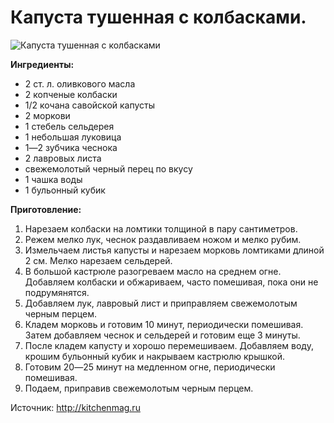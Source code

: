 # Капуста тушенная с колбасками.
![Капуста тушенная с колбасками](/images/Kulinar/Second/kapusta_tushenaya_kolbaski.jpg 'Капуста тушенная с колбасками')

**Ингредиенты:**

- 2 ст. л. оливкового масла
- 2 копченые колбаски
- 1/2 кочана савойской капусты
- 2 моркови
- 1 стебель сельдерея
- 1 небольшая луковица
- 1―2 зубчика чеснока
- 2 лавровых листа
- свежемолотый черный перец по вкусу
- 1 чашка воды
- 1 бульонный кубик

**Приготовление:**

1. Нарезаем колбаски на ломтики толщиной в пару сантиметров.
2. Режем мелко лук, чеснок раздавливаем ножом и мелко рубим.
3. Измельчаем листья капусты и нарезаем морковь ломтиками длиной 2 см. Мелко нарезаем сельдерей.
4. В большой кастрюле разогреваем масло на среднем огне. Добавляем колбаски и обжариваем, часто помешивая, пока они не подрумянятся.
5. Добавляем лук, лавровый лист и приправляем свежемолотым черным перцем.
6. Кладем морковь и готовим 10 минут, периодически помешивая. Затем добавляем чеснок и сельдерей и готовим еще 3 минуты.
7. После кладем капусту и хорошо перемешиваем. Добавляем воду, крошим бульонный кубик и накрываем кастрюлю крышкой.
8. Готовим 20―25 минут на медленном огне, периодически помешивая.
9. Подаем, приправив свежемолотым черным перцем.

Источник: http://kitchenmag.ru
